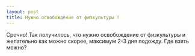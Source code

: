 ```yaml
---
layout: post 
title: Нужно освобождение от физкультуры ! 
--- 
```

Срочно! Так получилось, что нужно освобождение от физкультуры и желательно как можно скорее, максимум 2-3 дня подожду. Где взять можно?
